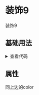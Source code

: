 <!-- 加载 demo 组件 start -->
<script setup>
import demo from './demo.vue'
</script>
<!-- 加载 demo 组件 end -->

<!-- 正文开始 -->

# 装饰9

装饰9

## 基础用法
<demo />
<details>
<summary>查看代码</summary>

<<< @/Decoration/Decoration9/demo.vue

</details>

## 属性
同上边的color
